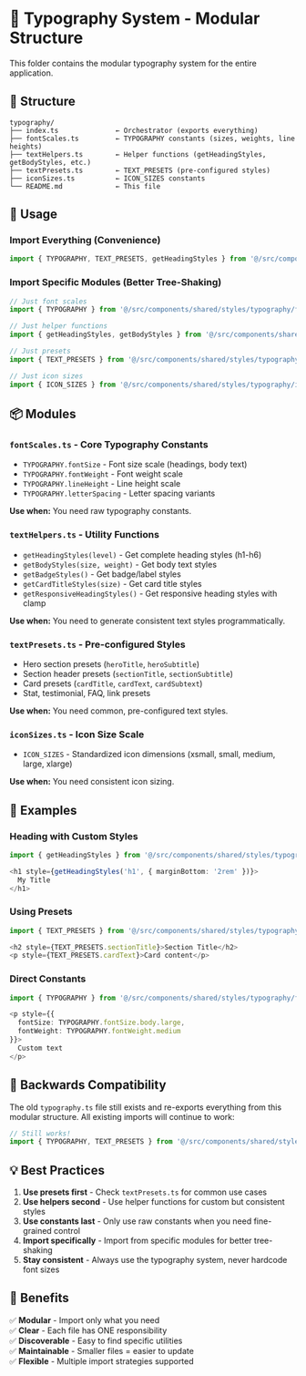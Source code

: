 # 🎨 Typography System - Modular Structure

This folder contains the modular typography system for the entire application.

## 📁 Structure

```
typography/
├── index.ts              ← Orchestrator (exports everything)
├── fontScales.ts         ← TYPOGRAPHY constants (sizes, weights, line heights)
├── textHelpers.ts        ← Helper functions (getHeadingStyles, getBodyStyles, etc.)
├── textPresets.ts        ← TEXT_PRESETS (pre-configured styles)
├── iconSizes.ts          ← ICON_SIZES constants
└── README.md             ← This file
```

## 🚀 Usage

### Import Everything (Convenience)
```typescript
import { TYPOGRAPHY, TEXT_PRESETS, getHeadingStyles } from '@/src/components/shared/styles/typography';
```

### Import Specific Modules (Better Tree-Shaking)
```typescript
// Just font scales
import { TYPOGRAPHY } from '@/src/components/shared/styles/typography/fontScales';

// Just helper functions
import { getHeadingStyles, getBodyStyles } from '@/src/components/shared/styles/typography/textHelpers';

// Just presets
import { TEXT_PRESETS } from '@/src/components/shared/styles/typography/textPresets';

// Just icon sizes
import { ICON_SIZES } from '@/src/components/shared/styles/typography/iconSizes';
```

## 📦 Modules

### `fontScales.ts` - Core Typography Constants
- `TYPOGRAPHY.fontSize` - Font size scale (headings, body text)
- `TYPOGRAPHY.fontWeight` - Font weight scale
- `TYPOGRAPHY.lineHeight` - Line height scale
- `TYPOGRAPHY.letterSpacing` - Letter spacing variants

**Use when:** You need raw typography constants.

### `textHelpers.ts` - Utility Functions
- `getHeadingStyles(level)` - Get complete heading styles (h1-h6)
- `getBodyStyles(size, weight)` - Get body text styles
- `getBadgeStyles()` - Get badge/label styles
- `getCardTitleStyles(size)` - Get card title styles
- `getResponsiveHeadingStyles()` - Get responsive heading styles with clamp

**Use when:** You need to generate consistent text styles programmatically.

### `textPresets.ts` - Pre-configured Styles
- Hero section presets (`heroTitle`, `heroSubtitle`)
- Section header presets (`sectionTitle`, `sectionSubtitle`)
- Card presets (`cardTitle`, `cardText`, `cardSubtext`)
- Stat, testimonial, FAQ, link presets

**Use when:** You need common, pre-configured text styles.

### `iconSizes.ts` - Icon Size Scale
- `ICON_SIZES` - Standardized icon dimensions (xsmall, small, medium, large, xlarge)

**Use when:** You need consistent icon sizing.

## 📝 Examples

### Heading with Custom Styles
```typescript
import { getHeadingStyles } from '@/src/components/shared/styles/typography/textHelpers';

<h1 style={getHeadingStyles('h1', { marginBottom: '2rem' })}>
  My Title
</h1>
```

### Using Presets
```typescript
import { TEXT_PRESETS } from '@/src/components/shared/styles/typography/textPresets';

<h2 style={TEXT_PRESETS.sectionTitle}>Section Title</h2>
<p style={TEXT_PRESETS.cardText}>Card content</p>
```

### Direct Constants
```typescript
import { TYPOGRAPHY } from '@/src/components/shared/styles/typography/fontScales';

<p style={{ 
  fontSize: TYPOGRAPHY.fontSize.body.large,
  fontWeight: TYPOGRAPHY.fontWeight.medium 
}}>
  Custom text
</p>
```

## 🔄 Backwards Compatibility

The old `typography.ts` file still exists and re-exports everything from this modular structure.
All existing imports will continue to work:

```typescript
// Still works!
import { TYPOGRAPHY, TEXT_PRESETS } from '@/src/components/shared/styles/typography';
```

## 💡 Best Practices

1. **Use presets first** - Check `textPresets.ts` for common use cases
2. **Use helpers second** - Use helper functions for custom but consistent styles
3. **Use constants last** - Only use raw constants when you need fine-grained control
4. **Import specifically** - Import from specific modules for better tree-shaking
5. **Stay consistent** - Always use the typography system, never hardcode font sizes

## 🎯 Benefits

✅ **Modular** - Import only what you need  
✅ **Clear** - Each file has ONE responsibility  
✅ **Discoverable** - Easy to find specific utilities  
✅ **Maintainable** - Smaller files = easier to update  
✅ **Flexible** - Multiple import strategies supported

